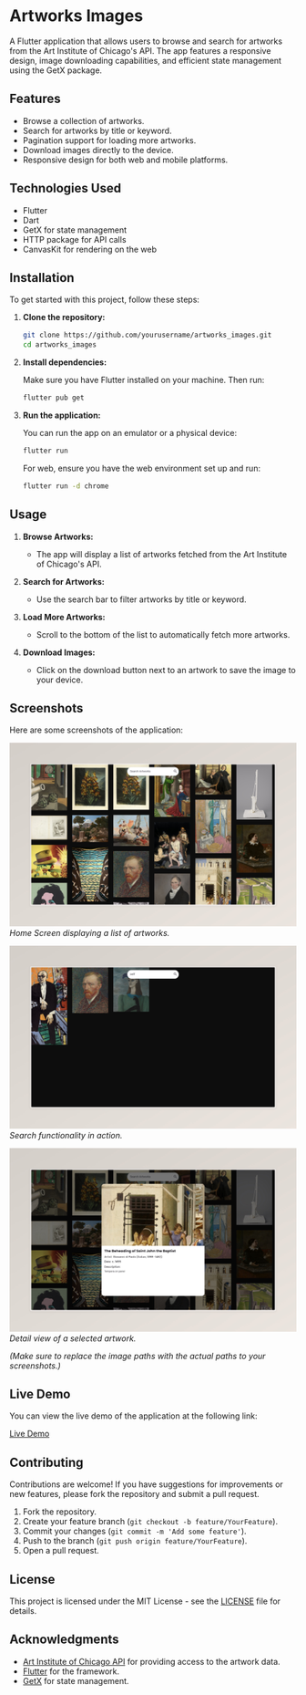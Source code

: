 # Artworks Images

A Flutter application that allows users to browse and search for artworks from the Art Institute of Chicago's API. The app features a responsive design, image downloading capabilities, and efficient state management using the GetX package.

## Features

- Browse a collection of artworks.
- Search for artworks by title or keyword.
- Pagination support for loading more artworks.
- Download images directly to the device.
- Responsive design for both web and mobile platforms.

## Technologies Used

- Flutter
- Dart
- GetX for state management
- HTTP package for API calls
- CanvasKit for rendering on the web

## Installation

To get started with this project, follow these steps:

1. **Clone the repository:**

   ```bash
   git clone https://github.com/yourusername/artworks_images.git
   cd artworks_images
   ```

2. **Install dependencies:**

   Make sure you have Flutter installed on your machine. Then run:

   ```bash
   flutter pub get
   ```

3. **Run the application:**

   You can run the app on an emulator or a physical device:

   ```bash
   flutter run
   ```

   For web, ensure you have the web environment set up and run:

   ```bash
   flutter run -d chrome
   ```

## Usage

1. **Browse Artworks:**
   - The app will display a list of artworks fetched from the Art Institute of Chicago's API.

2. **Search for Artworks:**
   - Use the search bar to filter artworks by title or keyword.

3. **Load More Artworks:**
   - Scroll to the bottom of the list to automatically fetch more artworks.

4. **Download Images:**
   - Click on the download button next to an artwork to save the image to your device.

## Screenshots

Here are some screenshots of the application:

![Home Screen](screenshots/1.jpeg)
*Home Screen displaying a list of artworks.*

![Search Screen](screenshots/3.jpeg)
*Search functionality in action.*

![Artwork Detail](screenshots/2.jpeg)
*Detail view of a selected artwork.*

*(Make sure to replace the image paths with the actual paths to your screenshots.)*

## Live Demo

You can view the live demo of the application at the following link:

[Live Demo](https://artwork-images.netlify.app/)


## Contributing

Contributions are welcome! If you have suggestions for improvements or new features, please fork the repository and submit a pull request.

1. Fork the repository.
2. Create your feature branch (`git checkout -b feature/YourFeature`).
3. Commit your changes (`git commit -m 'Add some feature'`).
4. Push to the branch (`git push origin feature/YourFeature`).
5. Open a pull request.

## License

This project is licensed under the MIT License - see the [LICENSE](LICENSE) file for details.

## Acknowledgments

- [Art Institute of Chicago API](https://www.artic.edu/open-access/public-domain-artworks) for providing access to the artwork data.
- [Flutter](https://flutter.dev/) for the framework.
- [GetX](https://pub.dev/packages/get) for state management.
